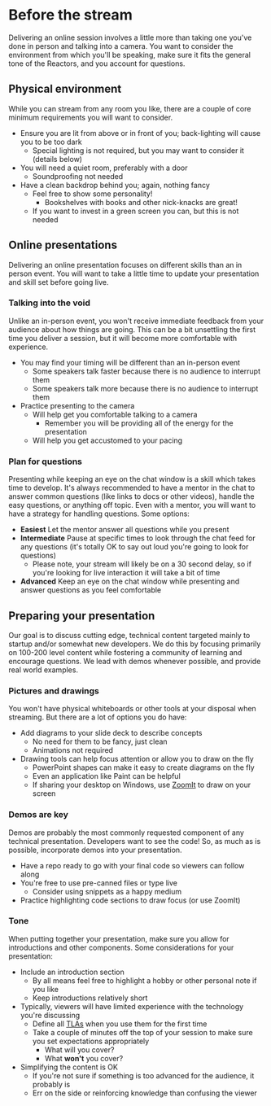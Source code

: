 # Before the stream

Delivering an online session involves a little more than taking one you've done in person and talking into a camera. You want to consider the environment from which you'll be speaking, make sure it fits the general tone of the Reactors, and you account for questions.

## Physical environment

While you can stream from any room you like, there are a couple of core minimum requirements you will want to consider.

- Ensure you are lit from above or in front of you; back-lighting will cause you to be too dark
  - Special lighting is not required, but you may want to consider it (details below)
- You will need a quiet room, preferably with a door
  - Soundproofing not needed
- Have a clean backdrop behind you; again, nothing fancy
  - Feel free to show some personality!
    - Bookshelves with books and other nick-knacks are great!
  - If you want to invest in a green screen you can, but this is not needed

## Online presentations

Delivering an online presentation focuses on different skills than an in person event. You will want to take a little time to update your presentation and skill set before going live.

### Talking into the void

Unlike an in-person event, you won't receive immediate feedback from your audience about how things are going. This can be a bit unsettling the first time you deliver a session, but it will become more comfortable with experience.

- You may find your timing will be different than an in-person event
  - Some speakers talk faster because there is no audience to interrupt them
  - Some speakers talk more because there is no audience to interrupt them
- Practice presenting to the camera
  - Will help get you comfortable talking to a camera
    - Remember you will be providing all of the energy for the presentation
  - Will help you get accustomed to your pacing

### Plan for questions

Presenting while keeping an eye on the chat window is a skill which takes time to develop. It's always recommended to have a mentor in the chat to answer common questions (like links to docs or other videos), handle the easy questions, or anything off topic. Even with a mentor, you will want to have a strategy for handling questions. Some options:

- **Easiest** Let the mentor answer all questions while you present
- **Intermediate** Pause at specific times to look through the chat feed for any questions (it's totally OK to say out loud you're going to look for questions)
  - Please note, your stream will likely be on a 30 second delay, so if you're looking for live interaction it will take a bit of time
- **Advanced** Keep an eye on the chat window while presenting and answer questions as you feel comfortable

## Preparing your presentation

Our goal is to discuss cutting edge, technical content targeted mainly to startup and/or somewhat new developers. We do this by focusing primarily on 100-200 level content while fostering a community of learning and encourage questions. We lead with demos whenever possible, and provide real world examples.

### Pictures and drawings

You won't have physical whiteboards or other tools at your disposal when streaming. But there are a lot of options you do have:

- Add diagrams to your slide deck to describe concepts
  - No need for them to be fancy, just clean
  - Animations not required
- Drawing tools can help focus attention or allow you to draw on the fly
  - PowerPoint shapes can make it easy to create diagrams on the fly
  - Even an application like Paint can be helpful
  - If sharing your desktop on Windows, use [ZoomIt](https://docs.microsoft.com/sysinternals/downloads/zoomit) to draw on your screen

### Demos are key

Demos are probably the most commonly requested component of any technical presentation. Developers want to see the code! So, as much as is possible, incorporate demos into your presentation.

- Have a repo ready to go with your final code so viewers can follow along
- You're free to use pre-canned files or type live
  - Consider using snippets as a happy medium
- Practice highlighting code sections to draw focus (or use ZoomIt)

### Tone

When putting together your presentation, make sure you allow for introductions and other components. Some considerations for your presentation:

- Include an introduction section
  - By all means feel free to highlight a hobby or other personal note if you like
  - Keep introductions relatively short
- Typically, viewers will have limited experience with the technology you're discussing
  - Define all [TLAs](https://en.wikipedia.org/wiki/Three-letter_acronym) when you use them for the first time
  - Take a couple of minutes off the top of your session to make sure you set expectations appropriately
    - What will you cover?
    - What **won't** you cover?
- Simplifying the content is OK
  - If you're not sure if something is too advanced for the audience, it probably is
  - Err on the side or reinforcing knowledge than confusing the viewer
